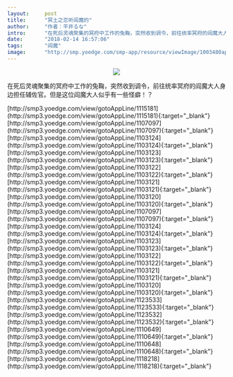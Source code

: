 ```yaml
---
layout:     post
title:      "冥土之恋听阎魔的"
author:     "作者：平井るな"
intro:      "在死后灵魂聚集的冥府中工作的兔鞠，突然收到调令，前往统率冥府的阎魔大人身边担任辅佐官。但是这位阎魔大人似乎有一些怪癖！？"
date:       "2018-02-14 16:57:06"
tags:       "阎魔"
image:      "http://smp.yoedge.com/smp-app/resource/viewImage/1003480appline.png"
---
```

<div style="text-align: center">
<p><img src="http://smp.yoedge.com/smp-app/resource/viewImage/1003480appline.png"/></p>
</div>
<p class="post-meta">
<span>在死后灵魂聚集的冥府中工作的兔鞠，突然收到调令，前往统率冥府的阎魔大人身边担任辅佐官。但是这位阎魔大人似乎有一些怪癖！？</span>
</p>
[http://smp3.yoedge.com/view/gotoAppLine/1115181](http://smp3.yoedge.com/view/gotoAppLine/1115181){:target="_blank"}
[http://smp3.yoedge.com/view/gotoAppLine/1107097](http://smp3.yoedge.com/view/gotoAppLine/1107097){:target="_blank"}
[http://smp3.yoedge.com/view/gotoAppLine/1103124](http://smp3.yoedge.com/view/gotoAppLine/1103124){:target="_blank"}
[http://smp3.yoedge.com/view/gotoAppLine/1103123](http://smp3.yoedge.com/view/gotoAppLine/1103123){:target="_blank"}
[http://smp3.yoedge.com/view/gotoAppLine/1103122](http://smp3.yoedge.com/view/gotoAppLine/1103122){:target="_blank"}
[http://smp3.yoedge.com/view/gotoAppLine/1103121](http://smp3.yoedge.com/view/gotoAppLine/1103121){:target="_blank"}
[http://smp3.yoedge.com/view/gotoAppLine/1103120](http://smp3.yoedge.com/view/gotoAppLine/1103120){:target="_blank"}
[http://smp3.yoedge.com/view/gotoAppLine/1107097](http://smp3.yoedge.com/view/gotoAppLine/1107097){:target="_blank"}
[http://smp3.yoedge.com/view/gotoAppLine/1103124](http://smp3.yoedge.com/view/gotoAppLine/1103124){:target="_blank"}
[http://smp3.yoedge.com/view/gotoAppLine/1103123](http://smp3.yoedge.com/view/gotoAppLine/1103123){:target="_blank"}
[http://smp3.yoedge.com/view/gotoAppLine/1103122](http://smp3.yoedge.com/view/gotoAppLine/1103122){:target="_blank"}
[http://smp3.yoedge.com/view/gotoAppLine/1103121](http://smp3.yoedge.com/view/gotoAppLine/1103121){:target="_blank"}
[http://smp3.yoedge.com/view/gotoAppLine/1103120](http://smp3.yoedge.com/view/gotoAppLine/1103120){:target="_blank"}
[http://smp3.yoedge.com/view/gotoAppLine/1123533](http://smp3.yoedge.com/view/gotoAppLine/1123533){:target="_blank"}
[http://smp3.yoedge.com/view/gotoAppLine/1123532](http://smp3.yoedge.com/view/gotoAppLine/1123532){:target="_blank"}
[http://smp3.yoedge.com/view/gotoAppLine/1110649](http://smp3.yoedge.com/view/gotoAppLine/1110649){:target="_blank"}
[http://smp3.yoedge.com/view/gotoAppLine/1110648](http://smp3.yoedge.com/view/gotoAppLine/1110648){:target="_blank"}
[http://smp3.yoedge.com/view/gotoAppLine/1118218](http://smp3.yoedge.com/view/gotoAppLine/1118218){:target="_blank"}



